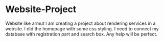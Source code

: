 # Website-Project
Website like armut
I am creating a project about rendering services in a website. I did the homepage with some css styling. I need to connect my database with  registration part and search box. Any help will be perfect.
